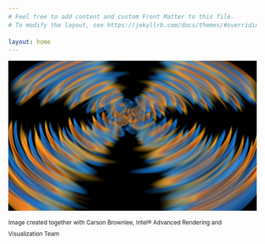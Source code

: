 ```yaml
---
# Feel free to add content and custom Front Matter to this file.
# To modify the layout, see https://jekyllrb.com/docs/themes/#overriding-theme-defaults

layout: home
---
```


![Global cosmic string with massless quadrupole radiation](ParaviewSnapshotMasslessAmp4Tilted.png)

<sup>Image created together with Carson Brownlee, Intel® Advanced Rendering and Visualization Team<sup>